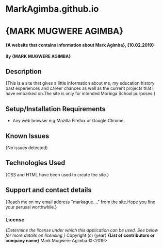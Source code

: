 # MarkAgimba.github.io
# {MARK MUGWERE AGIMBA}
#### {A website that contains information about Mark Agimba}, {10.02.2019}
#### By **{MARK MUGWERE AGIMBA}**
## Description
{This is a site that gives a little information about me, my education history past experiences and career chances as well as the current projects that I have embarked on.The site is only for intended Moringa School purposes.}
## Setup/Installation Requirements
* Any web browser e.g Mozilla Firefox or Google Chrome.
## Known Issues
{No issues detected}
## Technologies Used
{CSS and HTML have been used to create the site.}
## Support and contact details
{Reach me on my email address "markague...." from the site.Hope you find your perusal worthwhile.}
### License
*{Determine the license under which this application can be used.  See below for more details on licensing.}*
Copyright (c) {year} **{List of contributors or company name}**
Mark Mugwere Agimba ©<2019>
